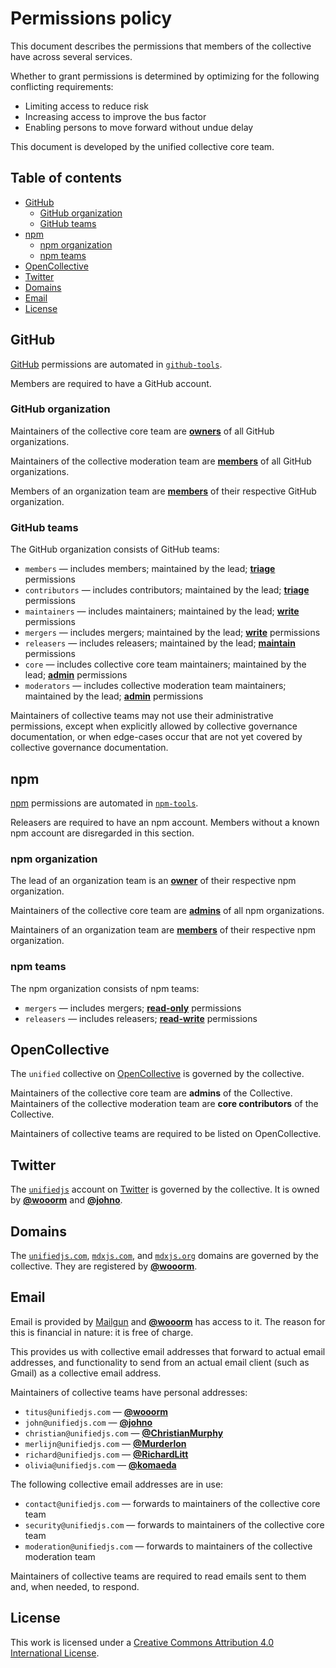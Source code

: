 # Permissions policy

This document describes the permissions that members of the collective have
across several services.

Whether to grant permissions is determined by optimizing for the following
conflicting requirements:

* Limiting access to reduce risk
* Increasing access to improve the bus factor
* Enabling persons to move forward without undue delay

This document is developed by the unified collective core team.

## Table of contents

* [GitHub](#github)
  * [GitHub organization](#github-organization)
  * [GitHub teams](#github-teams)
* [npm](#npm)
  * [npm organization](#npm-organization)
  * [npm teams](#npm-teams)
* [OpenCollective](#opencollective)
* [Twitter](#twitter)
* [Domains](#domains)
* [Email](#email)
* [License](#license)

## GitHub

[GitHub][] permissions are automated in [`github-tools`][gh-tools].

Members are required to have a GitHub account.

### GitHub organization

Maintainers of the collective core team are [**owners**][gh-org-perms] of all
GitHub organizations.

Maintainers of the collective moderation team are [**members**][gh-org-perms] of
all GitHub organizations.

Members of an organization team are [**members**][gh-org-perms] of their
respective GitHub organization.

### GitHub teams

The GitHub organization consists of GitHub teams:

* `members`
  — includes members; maintained by the lead; [**triage**][gh-repo-perms]
  permissions
* `contributors`
  — includes contributors; maintained by the lead; [**triage**][gh-repo-perms]
  permissions
* `maintainers`
  — includes maintainers; maintained by the lead; [**write**][gh-repo-perms]
  permissions
* `mergers`
  — includes mergers; maintained by the lead; [**write**][gh-repo-perms]
  permissions
* `releasers`
  — includes releasers; maintained by the lead; [**maintain**][gh-repo-perms]
  permissions
* `core`
  — includes collective core team maintainers; maintained by the lead;
  [**admin**][gh-repo-perms] permissions
* `moderators`
  — includes collective moderation team maintainers; maintained by the lead;
  [**admin**][gh-repo-perms] permissions

Maintainers of collective teams may not use their administrative permissions,
except when explicitly allowed by collective governance documentation, or when
edge-cases occur that are not yet covered by collective governance
documentation.

## npm

[npm][] permissions are automated in [`npm-tools`][npm-tools].

Releasers are required to have an npm account.
Members without a known npm account are disregarded in this section.

### npm organization

The lead of an organization team is an [**owner**][npm-org-perms] of their
respective npm organization.

Maintainers of the collective core team are [**admins**][npm-org-perms] of all
npm organizations.

Maintainers of an organization team are [**members**][npm-org-perms] of their
respective npm organization.

### npm teams

The npm organization consists of npm teams:

* `mergers`
  — includes mergers; [**read-only**][npm-repo-perms] permissions
* `releasers`
  — includes releasers; [**read-write**][npm-repo-perms] permissions

## OpenCollective

The `unified` collective on [OpenCollective][] is governed by the collective.

Maintainers of the collective core team are **admins** of the Collective.
Maintainers of the collective moderation team are **core contributors** of the
Collective.

Maintainers of collective teams are required to be listed on OpenCollective.

## Twitter

The [`unifiedjs`](https://twitter.com/unifiedjs) account on [Twitter][] is
governed by the collective.
It is owned by [**@wooorm**][wooorm] and [**@johno**][johno].

## Domains

The [`unifiedjs.com`](https://unifiedjs.com),
[`mdxjs.com`](https://mdxjs.com), and
[`mdxjs.org`](https://mdxjs.org)
domains are governed by the collective.
They are registered by [**@wooorm**][wooorm].

## Email

Email is provided by [Mailgun][] and [**@wooorm**][wooorm] has access to it.
The reason for this is financial in nature: it is free of charge.

This provides us with collective email addresses that forward to actual email
addresses, and functionality to send from an actual email client (such as Gmail)
as a collective email address.

Maintainers of collective teams have personal addresses:

* `titus@unifiedjs.com` — [**@wooorm**][wooorm]
* `john@unifiedjs.com` — [**@johno**][johno]
* `christian@unifiedjs.com` — [**@ChristianMurphy**][christianmurphy]
* `merlijn@unifiedjs.com` — [**@Murderlon**][murderlon]
* `richard@unifiedjs.com` — [**@RichardLitt**][richardlitt]
* `olivia@unifiedjs.com` — [**@komaeda**][komaeda]

The following collective email addresses are in use:

* `contact@unifiedjs.com`
  — forwards to maintainers of the collective core team
* `security@unifiedjs.com`
  — forwards to maintainers of the collective core team
* `moderation@unifiedjs.com`
  — forwards to maintainers of the collective moderation team

Maintainers of collective teams are required to read emails sent to them and,
when needed, to respond.

## License

This work is licensed under a
[Creative Commons Attribution 4.0 International License][license].

<!-- definitions -->

[christianmurphy]: https://github.com/ChristianMurphy

[gh-org-perms]: https://help.github.com/en/articles/permission-levels-for-an-organization#permission-levels-for-an-organization

[gh-repo-perms]: https://help.github.com/en/articles/repository-permission-levels-for-an-organization#repository-access-for-each-permission-level

[gh-tools]: https://github.com/unifiedjs/github-tools

[github]: https://github.com

[johno]: https://github.com/johno

[komaeda]: https://github.com/komaeda

[license]: https://creativecommons.org/licenses/by/4.0/

[mailgun]: https://www.mailgun.com

[murderlon]: https://github.com/Murderlon

[npm]: https://www.npmjs.com

[npm-org-perms]: https://docs.npmjs.com/org-roles-and-permissions

[npm-repo-perms]: https://docs.npmjs.com/cli/access

[npm-tools]: https://github.com/unifiedjs/npm-tools

[opencollective]: https://opencollective.com

[richardlitt]: https://github.com/RichardLitt

[twitter]: https://twitter.com

[wooorm]: https://github.com/wooorm
